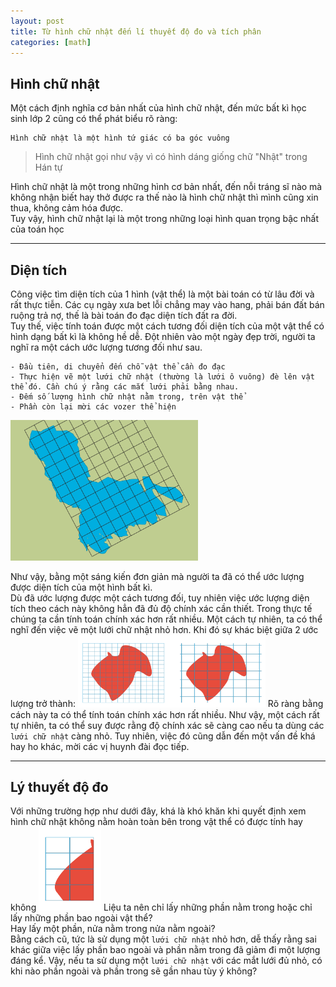 ```yaml
---
layout: post
title: Từ hình chữ nhật đến lí thuyết độ đo và tích phân
categories: [math]
---
```

## Hình chữ nhật
Một cách định nghĩa cơ bản nhất của hình chữ nhật, đến mức bất kì học sinh lớp 2 cũng có thể phát biểu rõ ràng:

    Hình chữ nhật là một hình tứ giác có ba góc vuông

> Hình chữ nhật gọi như vậy vì có hình dáng giống chữ "Nhật" trong Hán tự

Hình chữ nhật là một trong những hình cơ bản nhất, đến nỗi tráng sĩ nào mà không nhận biết hay thở được ra thế nào là hình chữ nhật thì mình cũng xin thua, không cảm hóa được.  
Tuy vậy, hình chữ nhật lại là một trong những loại hình quan trọng bậc nhất của toán học  
___
## Diện tích
Công việc tìm diện tích của 1 hình (vật thể) là một bài toán có từ lâu đời và rất thực tiễn. Các cụ ngày xưa bet lỗi chẳng may vào hang, phải bán đất bán ruộng trả nợ, thế là bài toán đo đạc diện tích đất ra đời.  
Tuy thế, việc tính toán được một cách tương đối diện tích của một vật thể có hình dạng bất kì là không hề dễ. Đột nhiên vào một ngày đẹp trời, người ta nghĩ ra một cách ước lượng tương đối như sau. 

    - Đầu tiên, di chuyển đến chỗ vật thể cần đo đạc
    - Thực hiện vẽ một lưới chữ nhật (thường là lưới ô vuông) đè lên vật thể đó. Cần chú ý rằng các mắt lưới phải bằng nhau.
    - Đếm số lượng hình chữ nhật nằm trong, trên vật thể
    - Phần còn lại mời các vozer thể hiện

<img src = "/assets/img/math/grid_on_area.png" width = "300">

Như vậy, bằng một sáng kiến đơn giản mà người ta đã có thể ước lượng được diện tích của một hình bất kì.  
Dù đã ước lượng được một cách tương đối, tuy nhiên việc ước lượng diện tích theo cách này không hẳn đã đủ độ chính xác cần thiết. Trong thực tế chúng ta cần tính toán chính xác hơn rất nhiều. Một cách tự nhiên, ta có thể nghĩ đến việc vẽ một lưới chữ nhật nhỏ hơn. Khi đó sự khác biệt giữa 2 ước lượng trở thành:
<img src ="/assets/img/math/tight_grid.png" width = "300">
Rõ ràng bằng cách này ta có thể tính toán chính xác hơn rất nhiều. Như vậy, một cách rất tự nhiên, ta có thể suy được rằng độ chính xác sẽ càng cao nếu ta dùng các ```lưới chữ nhật``` càng nhỏ. Tuy nhiên, việc đó cũng dẫn đến một vấn đề khá hay ho khác, mời các vị huynh đài đọc tiếp.  
___
## Lý thuyết độ đo
Với những trường hợp như dưới đây, khá là khó khăn khi quyết định xem hình chữ nhật không nằm hoàn toàn bên trong vật thể có được tính hay không
<img src = "/assets/img/math/measure_1.png" width = "100">
Liệu ta nên chỉ lấy những phần nằm trong hoặc chỉ lấy những phần bao ngoài vật thể?  
Hay lấy một phần, nửa nằm trong nửa nằm ngoài?  
Bằng cách cũ, tức là sử dụng một ```lưới chữ nhật``` nhỏ hơn, dễ thấy rằng sai khác giữa việc lấy phần bao ngoài và phần nằm trong đã giảm đi một lượng đáng kể. Vậy, nếu ta sử dụng một ```lưới chữ nhật``` với các mắt lưới đủ nhỏ, có khi nào phần ngoài và phần trong sẽ gần nhau tùy ý không?